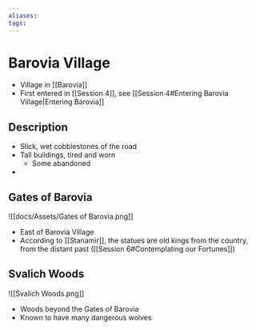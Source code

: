 ```yaml
---
aliases: 
tags: 
---
```


# Barovia Village

- Village in [[Barovia]]
- First entered in [[Session 4]], see [[Session 4#Entering Barovia Village|Entering Barovia]]

## Description

- Slick, wet cobblestones of the road
- Tall buildings, tired and worn
	- Some abandoned
- 

## Gates of Barovia

![[docs/Assets/Gates of Barovia.png]]

- East of Barovia Village
- According to [[Stanamir]], the statues are old kings from the country, from the distant past ([[Session 6#Contemplating our Fortunes]])

## Svalich Woods

![[Svalich Woods.png]]

- Woods beyond the Gates of Barovia
- Known to have many dangerous wolves